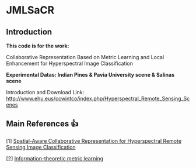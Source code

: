 # JMLSaCR

## Introduction

**This code is for the work:**

Collaborative Representation Based on Metric Learning and Local Enhancement for Hyperspectral Image Classification

**Experimental Datas: Indian Pines & Pavia University scene & Salinas scene**

Introduction and Download Link: http://www.ehu.eus/ccwintco/index.php/Hyperspectral_Remote_Sensing_Scenes

## Main References :+1:

[1] [Spatial-Aware Collaborative Representation for Hyperspectral Remote Sensing Image Classification](https://ieeexplore.ieee.org/document/7820148)

[2] [Information-theoretic metric learning](https://dl.acm.org/doi/abs/10.1145/1273496.1273523)
